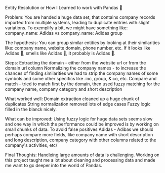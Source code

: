 Entity Resolution or How I Learned to work with Pandas 🐼

Problem:
   You are handed a huge data set, that contains company records imported from multiple systems, leading to duplicate entries with slight variations.
   To exemplify a bit, we might have something like: company_name: Adidas vs company_name: Adidas group 

The hypothesis: 
   You can group similar entities by looking at their similarities like: company name, website domain, phone number, etc. 
   If it looks like Adidas 👟, smells like Adidas 👟, it probably is  Adidas 👟.

Steps:
   Extracting the domain - either from the website url or from the domain url column
   Normalizing the company names - to increase the chances of finding similarities we had to strip the company names of some symbols and some other specifics like .inc, group, & co, etc.
   Compare and match - tried to match first by the domain, then used fuzzy matching for the company name, company category and short description
   
What worked well: 
   Domain extraction cleaned up a huge chunk of duplicates
   String normalization removed lots of edge cases
   Fuzzy logic filled in the blanck nicely. 

What can be improved:
   Using fuzzy logic for huge data sets seems slow and one way in which the performance could be improved is by working on small chunks of data. 
   To avoid false positives Adidas - Adibas  we should perhaps compare more fields, like company name with short description and long description, 
   company category with other columns related to the company's activities, etc/ 

Final Thoughts:
   Handleing large amounts of data is challenging. 
   Working on this project taught me a lot about cleaning and processing data and made me want to go deeper into the world of Pandas. 

